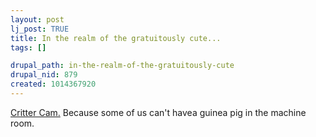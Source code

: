 ```yaml
--- 
layout: post
lj_post: TRUE
title: In the realm of the gratuitously cute...
tags: []

drupal_path: in-the-realm-of-the-gratuitously-cute
drupal_nid: 879
created: 1014367920
---
```

<A HREF="http://www.oinkernet.com/">Critter Cam.</A> Because some of us can't havea guinea pig in the machine room.
